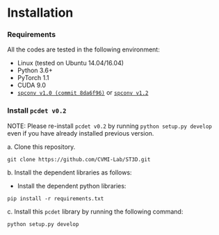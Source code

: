 # Installation

### Requirements
All the codes are tested in the following environment:
* Linux (tested on Ubuntu 14.04/16.04)
* Python 3.6+
* PyTorch 1.1
* CUDA 9.0
* [`spconv v1.0 (commit 8da6f96)`](https://github.com/traveller59/spconv/tree/8da6f967fb9a054d8870c3515b1b44eca2103634) or [`spconv v1.2`](https://github.com/traveller59/spconv)


### Install `pcdet v0.2`
NOTE: Please re-install `pcdet v0.2` by running `python setup.py develop` even if you have already installed previous version.

a. Clone this repository.
```shell
git clone https://github.com/CVMI-Lab/ST3D.git
```

b. Install the dependent libraries as follows:

* Install the dependent python libraries: 
```
pip install -r requirements.txt 
```

c. Install this `pcdet` library by running the following command:
```shell
python setup.py develop
```
